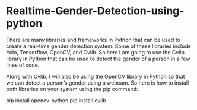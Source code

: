 # Realtime-Gender-Detection-using-python  
There are many libraries and frameworks in Python that can be used to create a real-time gender detection system. Some of these libraries include Yolo, Tensorflow, OpenCV, and Cvlib. So here I am going to use the Cvlib library in Python that can be used to detect the gender of a person in a few lines of code.

Along with Cvlib, I will also be using the OpenCV library in Python so that we can detect a person’s gender using a webcam. So here is how to install both libraries on your system using the pip command:

pip install opencv-python
pip install cvlib
